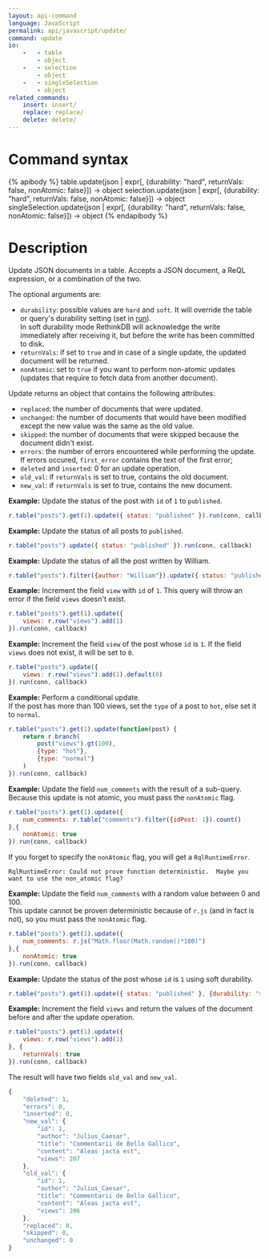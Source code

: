 ```yaml
---
layout: api-command
language: JavaScript
permalink: api/javascript/update/
command: update
io:
    -   - table
        - object
    -   - selection
        - object
    -   - singleSelection
        - object
related_commands:
    insert: insert/
    replace: replace/
    delete: delete/
---
```



# Command syntax #

{% apibody %}
table.update(json | expr[, {durability: "hard", returnVals: false, nonAtomic: false}])
    &rarr; object
selection.update(json | expr[, {durability: "hard", returnVals: false, nonAtomic: false}])
    &rarr; object
singleSelection.update(json | expr[, {durability: "hard", returnVals: false, nonAtomic: false}])
    &rarr; object
{% endapibody %}

# Description #

Update JSON documents in a table. Accepts a JSON document, a ReQL expression, or a
combination of the two.

The optional arguments are:

- `durability`: possible values are `hard` and `soft`. It will override the table or
query's durability setting (set in [run](../run)).  
In soft durability mode RethinkDB will acknowledge the write immediately after
receiving it, but before the write has been committed to disk.
- `returnVals`: if set to `true` and in case of a single update, the updated document
will be returned.
- `nonAtomic`: set to `true` if you want to perform non-atomic updates (updates that
require to fetch data from another document).


Update returns an object that contains the following attributes:

- `replaced`: the number of documents that were updated.
- `unchanged`: the number of documents that would have been modified except the new
value was the same as the old value.
- `skipped`: the number of documents that were skipped because the document didn't exist.
- `errors`: the number of errors encountered while performing the update.  
If errors occured, `first_error` contains the text of the first error;
- `deleted` and `inserted`: 0 for an update operation.
- `old_val`: if `returnVals` is set to true, contains the old document.
- `new_val`: if `returnVals` is set to true, contains the new document.


__Example:__ Update the status of the post with `id` of `1` to `published`.

```js
r.table("posts").get(1).update({ status: "published" }).run(conn, callback)
```

__Example:__ Update the status of all posts to `published`.

```js
r.table("posts").update({ status: "published" }).run(conn, callback)
```

__Example:__ Update the status of all the post written by William.

```js
r.table("posts").filter({author: "William"}).update({ status: "published" }).run(conn, callback)
```


__Example:__ Increment the field `view` with `id` of `1`.
This query will throw an error if the field `views` doesn't exist.

```js
r.table("posts").get(1).update({
    views: r.row("views").add(1)
}).run(conn, callback)
```

__Example:__ Increment the field `view` of the post whose `id` is `1`.
If the field `views` does not exist, it will be set to `0`.

```js
r.table("posts").update({
    views: r.row("views").add(1).default(0)
}).run(conn, callback)
```

__Example:__ Perform a conditional update.  
If the post has more than 100 views, set the `type` of a post to `hot`, else set it to `normal`.

```js
r.table("posts").get(1).update(function(post) {
    return r.branch(
        post("views").gt(100),
        {type: "hot"},
        {type: "normal"}
    )
}).run(conn, callback)
```

__Example:__ Update the field `num_comments` with the result of a sub-query. Because
this update is not atomic, you must pass the `nonAtomic` flag.

```js
r.table("posts").get(1).update({
    num_comments: r.table("comments").filter({idPost: 1}).count()
},{
    nonAtomic: true
}).run(conn, callback)
```

If you forget to specify the `nonAtomic` flag, you will get a `RqlRuntimeError`.

```
RqlRuntimeError: Could not prove function deterministic.  Maybe you want to use the non_atomic flag? 
```

__Example:__ Update the field `num_comments` with a random value between 0 and 100.  
This update cannot be proven deterministic because of `r.js` (and in fact is not), so you
must pass the `nonAtomic` flag.

```js
r.table("posts").get(1).update({
    num_comments: r.js("Math.floor(Math.random()*100)")
},{
    nonAtomic: true
}).run(conn, callback)
```

__Example:__ Update the status of the post whose `id` is `1` using soft durability.

```js
r.table("posts").get(1).update({ status: "published" }, {durability: "soft"}).run(conn, callback)
```

__Example:__ Increment the field `views` and return the values of the document before
and after the update operation.

```js
r.table("posts").get(1).update({
    views: r.row("views").add(1)
}, {
    returnVals: true
}).run(conn, callback)
```

The result will have two fields `old_val` and `new_val`.

```js
{
    "deleted": 1,
    "errors": 0,
    "inserted": 0,
    "new_val": {
        "id": 1,
        "author": "Julius_Caesar",
        "title": "Commentarii de Bello Gallico",
        "content": "Aleas jacta est",
        "views": 207
    },
    "old_val": {
        "id": 1,
        "author": "Julius_Caesar",
        "title": "Commentarii de Bello Gallico",
        "content": "Aleas jacta est",
        "views": 206
    },
    "replaced": 0,
    "skipped": 0,
    "unchanged": 0
}
```


